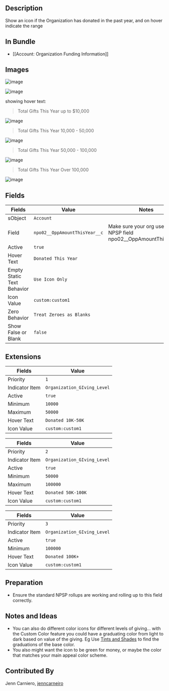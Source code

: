 ## Description

Show an icon if the Organization has donated in the past year, and on hover indicate the range 

## In Bundle

* [[Account: Organization Funding Information]]

## Images

![image](https://user-images.githubusercontent.com/71383648/228940443-bb2442a9-0282-4787-9d94-9974f88ec6b7.png)


![image](https://user-images.githubusercontent.com/71383648/228940523-18bd5c02-e58f-4a53-a894-ee5bf5024eab.png)



showing hover text:

> Total Gifts This Year up to $10,000

> 
![image](https://user-images.githubusercontent.com/71383648/228940867-d113409d-9927-4b82-a255-02c5079a865c.png)

> Total Gifts This Year 10,000 - 50,000

![image](https://user-images.githubusercontent.com/71383648/228941192-a2b0d3cb-53e7-4487-b704-35b6d2a91d41.png)

> Total Gifts This Year 50,000 - 100,000

![image](https://user-images.githubusercontent.com/71383648/228941752-87b64942-aac2-4047-946a-9cbdcb756171.png)

> Total Gifts This Year Over 100,000

![image](https://user-images.githubusercontent.com/71383648/228941888-b95f23dd-6502-4b9e-98a4-92de3982dea8.png)

## Fields

| Fields | Value | Notes 
|-----------|-----------|---------|
|sObject|`Account`
|Field|`npo02__OppAmountThisYear__c`|Make sure your org uses the NPSP field npo02__OppAmountThisYear__c|
|Active|`true`
|Hover Text|`Donated This Year`
|Empty Static Text Behavior|`Use Icon Only`
|Icon Value|`custom:custom1`
|Zero Behavior|`Treat Zeroes as Blanks`
|Show False or Blank|`false`

## Extensions

| Fields | Value 
|-----------|-----------|
|Priority|`1`
|Indicator Item|`Organization_GIving_Level`
|Active|`true`
|Minimum|`10000`
|Maximum|`50000`
|Hover Text|`Donated 10K-50K`
|Icon Value|`custom:custom1`

| Fields | Value 
|-----------|-----------|
|Priority|`2`
|Indicator Item|`Organization_GIving_Level`
|Active|`true`
|Minimum|`50000`
|Maximum|`100000`
|Hover Text|`Donated 50K-100K`
|Icon Value|`custom:custom1`

| Fields | Value 
|-----------|-----------|
|Priority|`3`
|Indicator Item|`Organization_GIving_Level`
|Active|`true`
|Minimum|`100000`
|Hover Text|`Donated 100K+`
|Icon Value|`custom:custom1`

## Preparation

* Ensure the standard NPSP rollups are working and rolling up to this field correctly.

## Notes and Ideas

* You can also do different color icons for different levels of giving... with the Custom Color feature you could have a graduating color from light to dark based on value of the giving. Eg Use [Tints and Shades](https://www.color-hex.com/color/ff7b84#shades-tints) to find the graduations of the base color. 
* You also might want the icon to be green for money, or maybe the color that matches your main appeal color scheme. 

## Contributed By
Jenn Carniero, [jenncarneiro](https://github.com/jenncarneiro)
